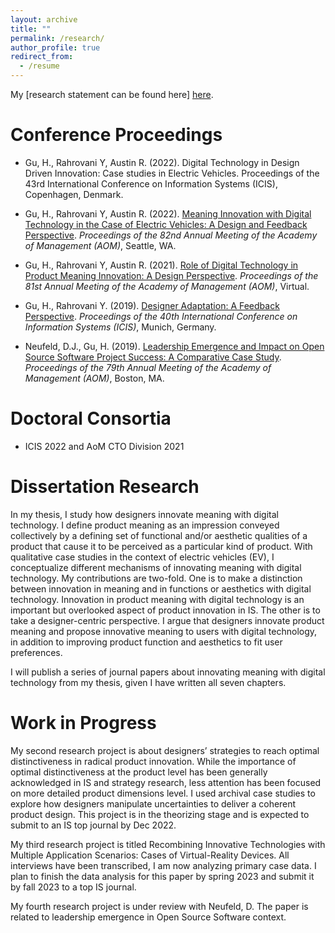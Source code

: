 ```yaml
---
layout: archive
title: ""
permalink: /research/
author_profile: true
redirect_from:
  - /resume
---
```



My [research statement can be found here] [here](https://uwoca-my.sharepoint.com/:w:/g/personal/hgu53_uwo_ca/EabMCwY9b3dCuJvsC5j4sKMBEZJQLIQuXXddlyBEG_XKOg?e=MzXJzN).

Conference Proceedings 
======
* Gu, H., Rahrovani Y, Austin R. (2022). Digital Technology in Design Driven Innovation: Case studies in Electric Vehicles. Proceedings of the 43rd International Conference on Information Systems (ICIS), Copenhagen, Denmark.

* Gu, H., Rahrovani Y, Austin R. (2022). [Meaning Innovation with Digital Technology in the Case of Electric Vehicles: A Design and Feedback Perspective](https://journals.aom.org/doi/abs/10.5465/AMBPP.2022.11115abstract). *Proceedings of the 82nd Annual Meeting of the Academy of Management (AOM)*, Seattle, WA.

* Gu, H., Rahrovani Y, Austin R. (2021). [Role of Digital Technology in Product Meaning Innovation: A Design Perspective](https://journals.aom.org/doi/abs/10.5465/AMBPP.2021.11891abstract). *Proceedings of the 81st Annual Meeting of the Academy of Management (AOM)*, Virtual.

* Gu, H., Rahrovani Y. (2019). [Designer Adaptation: A Feedback Perspective](https://aisel.aisnet.org/icis2019/mobile_iot/mobile_iot/1/). *Proceedings of the 40th International Conference on Information Systems (ICIS)*, Munich, Germany.

* Neufeld, D.J., Gu, H. (2019). [Leadership Emergence and Impact on Open Source Software Project Success: A Comparative Case Study](https://journals.aom.org/doi/abs/10.5465/AMBPP.2019.11698abstract). *Proceedings of the 79th Annual Meeting of the Academy of Management (AOM)*, Boston, MA.

Doctoral Consortia 
======
* ICIS 2022 and AoM CTO Division 2021

Dissertation Research 
======
In my thesis, I study how designers innovate meaning with digital technology. I define product meaning as an impression conveyed collectively by a defining set of functional and/or aesthetic qualities of a product that cause it to be perceived as a particular kind of product. With qualitative case studies in the context of electric vehicles (EV), I conceptualize different mechanisms of innovating meaning with digital technology. My contributions are two-fold. One is to make a distinction between innovation in meaning and in functions or aesthetics with digital technology. Innovation in product meaning with digital technology is an important but overlooked aspect of product innovation in IS. The other is to take a designer-centric perspective. I argue that designers innovate product meaning and propose innovative meaning to users with digital technology, in addition to improving product function and aesthetics to fit user preferences. 

I will publish a series of journal papers about innovating meaning with digital technology from my thesis, given I have written all seven chapters. 
 
Work in Progress
======
My second research project is about designers’ strategies to reach optimal distinctiveness in radical product innovation. While the importance of optimal distinctiveness at the product level has been generally acknowledged in IS and strategy research, less attention has been focused on more detailed product dimensions level. I used archival case studies to explore how designers manipulate uncertainties to deliver a coherent product design. This project is in the theorizing stage and is expected to submit to an IS top journal by Dec 2022.

My third research project is titled Recombining Innovative Technologies with Multiple Application Scenarios: Cases of Virtual-Reality Devices. All interviews have been transcribed, I am now analyzing primary case data. I plan to finish the data analysis for this paper by spring 2023 and submit it by fall 2023 to a top IS journal. 

My fourth research project is under review with Neufeld, D. The paper is related to leadership emergence in Open Source Software context.
